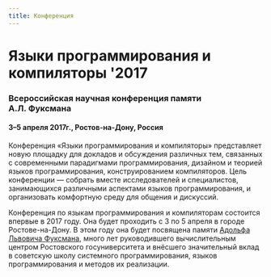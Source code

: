 ```yaml
---
title: Конференция
---
```


# Языки программирования и компиляторы '2017 

### Всероссийская научная конференция памяти А.Л.&nbsp;Фуксмана

#### 3–5 апреля 2017г., Ростов-на-Дону, Россия 

Конференция «Языки программирования и компиляторы»
представляет новую площадку для докладов и обсуждения 
различных тем, связанных с современными парадигмами программирования, 
дизайном и теорией языков программирования, 
конструированием компиляторов. Цель конференции — собрать вместе исследователей и специалистов, 
занимающихся различными аспектами языков программирования,
и организовать комфортную среду для общения и дискуссий. 

Конференция по языкам программирования и компиляторам
состоится впервые в 2017 году. 
Она будет проходить с 3 по 5 апреля в городе Ростове-на-Дону.
В этом году она будет посвящена памяти [Адольфа Львовича Фуксмана](fuksman.html), 
много лет руководившего вычислительным центром Ростовского госуниверситета 
и внёсшего значительный вклад в советскую школу системного программирования, 
языков программирования и методов их реализации.

